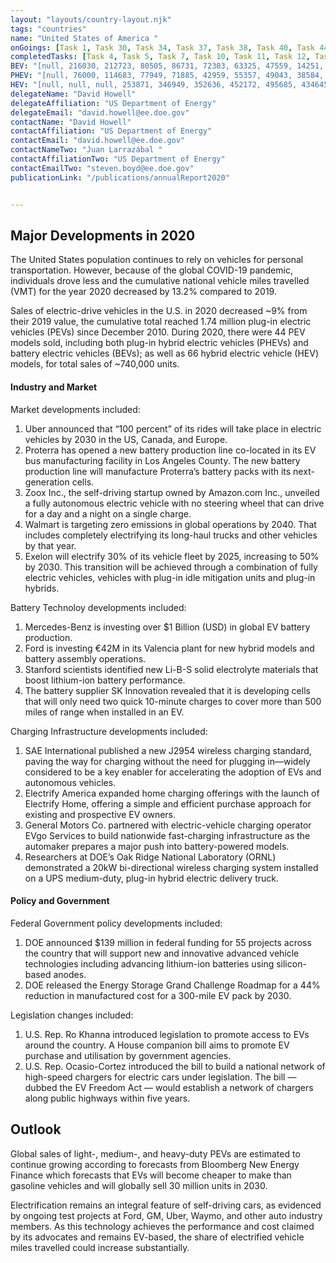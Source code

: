 ```yaml
---
layout: "layouts/country-layout.njk"
tags: "countries"
name: "United States of America "
onGoings: [Task 1, Task 30, Task 34, Task 37, Task 38, Task 40, Task 44, Task 45]
completedTasks: [Task 4, Task 5, Task 7, Task 10, Task 11, Task 12, Task 13, Task 14, Task 15, Task 16, Task 17, Task 18, Task 19, Task 20, Task 21, Task 22, Task 24, Task 25, Task 26, Task 28, Task 29]
BEV: "[null, 216030, 212723, 80505, 86731, 72303, 63325, 47559, 14251, null, null]"
PHEV: "[null, 76000, 114683, 77949, 71885, 42959, 55357, 49043, 38584, null, null]"
HEV: "[null, null, null, 253871, 346949, 352636, 452172, 495685, 434645, null, null]"
delegateName: "David Howell"
delegateAffiliation: "US Department of Energy"
delegateEmail: "david.howell@ee.doe.gov"
contactName: "​David Howell"
contactAffiliation: "US Department of Energy"
contactEmail: "david.howell@ee.doe.gov"
contactNameTwo: "​​​​​​Juan Larrazábal "
contactAffiliationTwo: "US Department of Energy"
contactEmailTwo: "steven.boyd@ee.doe.gov"
publicationLink: "/publications/annualReport2020"


---
```

## Major Developments in 2020
The United States population continues to rely on vehicles for personal transportation. However, because of the global COVID-19 pandemic, individuals drove less and the cumulative national vehicle miles travelled (VMT) for the year 2020 decreased by 13.2% compared to 2019.  

Sales of electric-drive vehicles in the U.S. in 2020 decreased ~9% from their 2019 value, the cumulative total reached 1.74 million plug-in electric vehicles (PEVs) since December 2010. During 2020, there were 44 PEV models sold, including both plug-in hybrid electric vehicles (PHEVs) and battery electric vehicles (BEVs); as well as 66 hybrid electric vehicle (HEV) models, for total sales of ~740,000 units. 
#### Industry and Market 
Market developments included:  
1. Uber announced that “100 percent” of its rides will take place in electric vehicles by 2030 in the US, Canada, and Europe. 
2. Proterra has opened a new battery production line co-located in its EV bus manufacturing facility in Los Angeles County. The new battery production line will manufacture Proterra’s battery packs with its next-generation cells. 
3. Zoox Inc., the self-driving startup owned by Amazon.com Inc., unveiled a fully autonomous electric vehicle with no steering wheel that can drive for a day and a night on a single charge. 
4. Walmart is targeting zero emissions in global operations by 2040. That includes completely electrifying its long-haul trucks and other vehicles by that year. 
5. Exelon will electrify 30% of its vehicle fleet by 2025, increasing to 50% by 2030. This transition will be achieved through a combination of fully electric vehicles, vehicles with plug-in idle mitigation units and plug-in hybrids. 

Battery Technoloy developments included: 

1. Mercedes-Benz is investing over $1 Billion (USD) in global EV battery production. 
2. Ford is investing €42M in its Valencia plant for new hybrid models and battery assembly operations. 
3. Stanford scientists identified new Li-B-S solid electrolyte materials that boost lithium-ion battery performance. 
4. The battery supplier SK Innovation revealed that it is developing cells that will only need two quick 10-minute charges to cover more than 500 miles of range when installed in an EV. 

Charging Infrastructure	 developments included: 

1. SAE International published a new J2954 wireless charging standard, paving the way for charging without the need for plugging in—widely considered to be a key enabler for accelerating the adoption of EVs and autonomous vehicles. 
2. Electrify America expanded home charging offerings with the launch of Electrify Home, offering a simple and efficient purchase approach for existing and prospective EV owners. 
3. General Motors Co. partnered with electric-vehicle charging operator EVgo Services to build nationwide fast-charging infrastructure as the automaker prepares a major push into battery-powered models. 
4. Researchers at DOE’s Oak Ridge National Laboratory (ORNL) demonstrated a 20kW bi-directional wireless charging system installed on a UPS medium-duty, plug-in hybrid electric delivery truck. 

#### Policy and Government  
Federal Government policy developments included: 

1. DOE announced $139 million in federal funding for 55 projects across the country that will support new and innovative advanced vehicle technologies including advancing lithium-ion batteries using silicon-based anodes. 
2. DOE released the Energy Storage Grand Challenge Roadmap for a 44% reduction in manufactured cost for a 300-mile EV pack by 2030.  

Legislation changes included: 

1. U.S. Rep. Ro Khanna introduced legislation to promote access to EVs around the country. A House companion bill aims to promote EV purchase and utilisation by government agencies. 
2. U.S. Rep. Ocasio-Cortez introduced the bill to build a national network of high-speed chargers for electric cars under legislation. The bill — dubbed the EV Freedom Act — would establish a network of chargers along public highways within five years. 

## Outlook   
Global sales of light-, medium-, and heavy-duty PEVs are estimated to continue growing according to forecasts from Bloomberg New Energy Finance which forecasts that EVs will become cheaper to make than gasoline vehicles and will globally sell 30 million units in 2030. 

Electrification remains an integral feature of self-driving cars, as evidenced by ongoing test projects at Ford, GM, Uber, Waymo, and other auto industry members. As this technology achieves the performance and cost claimed by its advocates and remains EV-based, the share of electrified vehicle miles travelled could increase substantially. 
   